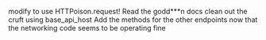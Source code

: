 modify to use HTTPoison.request! 
Read the godd***n docs
clean out the cruft using base_api_host
Add the methods for the other endpoints now that
the networking code seems to be operating fine



